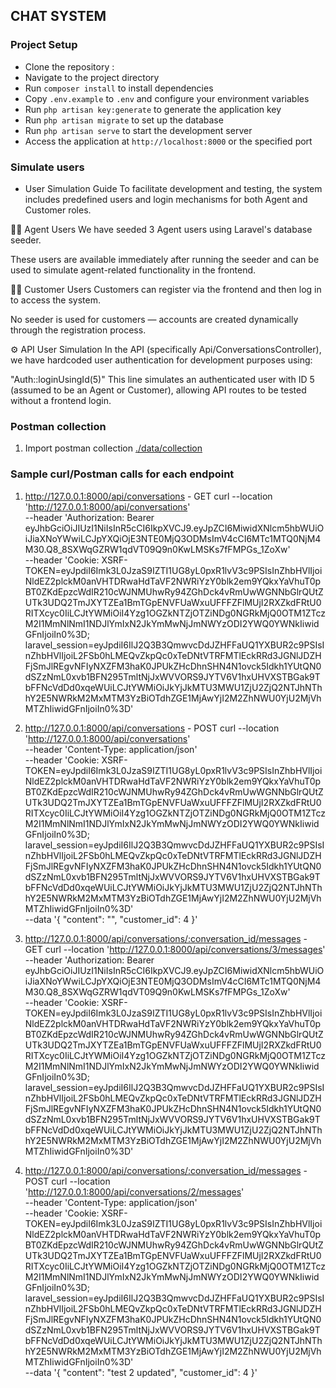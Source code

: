 ## CHAT SYSTEM

### Project Setup

- Clone the repository :
- Navigate to the project directory
- Run `composer install` to install dependencies
- Copy `.env.example` to `.env` and configure your environment variables
- Run `php artisan key:generate` to generate the application key
- Run `php artisan migrate` to set up the database
- Run `php artisan serve` to start the development server
- Access the application at `http://localhost:8000` or the specified port

### Simulate users

- User Simulation Guide
To facilitate development and testing, the system includes predefined users and login mechanisms for both Agent and Customer roles.

🧑‍💼 Agent Users
We have seeded 3 Agent users using Laravel's database seeder.

These users are available immediately after running the seeder and can be used to simulate agent-related functionality in the frontend.

🧑‍💻 Customer Users
Customers can register via the frontend and then log in to access the system.

No seeder is used for customers — accounts are created dynamically through the registration process.

⚙️ API User Simulation
In the API (specifically Api/ConversationsController), we have hardcoded user authentication for development purposes using:

"Auth::loginUsingId(5)"
This line simulates an authenticated user with ID 5 (assumed to be an Agent or Customer), allowing API routes to be tested without a frontend login.

### Postman collection
1. Import postman collection [./data/collection](data/Chat-System.postman_collection.json)

### Sample curl/Postman calls for each endpoint
1. http://127.0.0.1:8000/api/conversations - GET
    curl --location 'http://127.0.0.1:8000/api/conversations' \
--header 'Authorization: Bearer eyJhbGciOiJIUzI1NiIsInR5cCI6IkpXVCJ9.eyJpZCI6MiwidXNlcm5hbWUiOiJiaXNoYWwiLCJpYXQiOjE3NTE0MjQ3ODMsImV4cCI6MTc1MTQ0NjM4M30.Q8_8SXWqGZRW1qdVT09Q9n0KwLMSKs7fFMPGs_1ZoXw' \
--header 'Cookie: XSRF-TOKEN=eyJpdiI6Imk3L0JzaS9IZTI1UG8yL0pxR1lvV3c9PSIsInZhbHVlIjoiNldEZ2plckM0anVHTDRwaHdTaVF2NWRiYzY0blk2em9YQkxYaVhuT0pBT0ZKdEpzcWdIR210cWJNMUhwRy94ZGhDck4vRmUwWGNNbGlrQUtZUTk3UDQ2TmJXYTZEa1BmTGpENVFUaWxuUFFFZFlMUjI2RXZkdFRtU0RITXcyc0IiLCJtYWMiOiI4Yzg1OGZkNTZjOTZiNDg0NGRkMjQ0OTM1ZTczM2I1MmNlNmI1NDJlYmIxN2JkYmMwNjJmNWYzODI2YWQ0YWNkIiwidGFnIjoiIn0%3D; laravel_session=eyJpdiI6IlJ2Q3B3QmwvcDdJZHFFaUQ1YXBUR2c9PSIsInZhbHVlIjoiL2FSb0hLMEQvZkpQc0xTeDNtVTRFMTlEckRRd3JGNlJDZHFjSmJlREgvNFIyNXZFM3haK0JPUkZHcDhnSHN4N1ovck5Idkh1YUtQN0dSZzNmL0xvb1BFN295TmltNjJxWVVORS9JYTV6V1hxUHVXSTBGak9TbFFNcVdDd0xqeWUiLCJtYWMiOiJkYjJkMTU3MWU1ZjU2ZjQ2NTJhNThhY2E5NWRkM2MxMTM3YzBiOTdhZGE1MjAwYjI2M2ZhNWU0YjU2MjVhMTZhIiwidGFnIjoiIn0%3D'

2. http://127.0.0.1:8000/api/conversations - POST
    curl --location 'http://127.0.0.1:8000/api/conversations' \
--header 'Content-Type: application/json' \
--header 'Cookie: XSRF-TOKEN=eyJpdiI6Imk3L0JzaS9IZTI1UG8yL0pxR1lvV3c9PSIsInZhbHVlIjoiNldEZ2plckM0anVHTDRwaHdTaVF2NWRiYzY0blk2em9YQkxYaVhuT0pBT0ZKdEpzcWdIR210cWJNMUhwRy94ZGhDck4vRmUwWGNNbGlrQUtZUTk3UDQ2TmJXYTZEa1BmTGpENVFUaWxuUFFFZFlMUjI2RXZkdFRtU0RITXcyc0IiLCJtYWMiOiI4Yzg1OGZkNTZjOTZiNDg0NGRkMjQ0OTM1ZTczM2I1MmNlNmI1NDJlYmIxN2JkYmMwNjJmNWYzODI2YWQ0YWNkIiwidGFnIjoiIn0%3D; laravel_session=eyJpdiI6IlJ2Q3B3QmwvcDdJZHFFaUQ1YXBUR2c9PSIsInZhbHVlIjoiL2FSb0hLMEQvZkpQc0xTeDNtVTRFMTlEckRRd3JGNlJDZHFjSmJlREgvNFIyNXZFM3haK0JPUkZHcDhnSHN4N1ovck5Idkh1YUtQN0dSZzNmL0xvb1BFN295TmltNjJxWVVORS9JYTV6V1hxUHVXSTBGak9TbFFNcVdDd0xqeWUiLCJtYWMiOiJkYjJkMTU3MWU1ZjU2ZjQ2NTJhNThhY2E5NWRkM2MxMTM3YzBiOTdhZGE1MjAwYjI2M2ZhNWU0YjU2MjVhMTZhIiwidGFnIjoiIn0%3D' \
--data '{
    "content": "",
    "customer_id": 4
}'

3. http://127.0.0.1:8000/api/conversations/:conversation_id/messages - GET
    curl --location 'http://127.0.0.1:8000/api/conversations/3/messages' \
--header 'Authorization: Bearer eyJhbGciOiJIUzI1NiIsInR5cCI6IkpXVCJ9.eyJpZCI6MiwidXNlcm5hbWUiOiJiaXNoYWwiLCJpYXQiOjE3NTE0MjQ3ODMsImV4cCI6MTc1MTQ0NjM4M30.Q8_8SXWqGZRW1qdVT09Q9n0KwLMSKs7fFMPGs_1ZoXw' \
--header 'Cookie: XSRF-TOKEN=eyJpdiI6Imk3L0JzaS9IZTI1UG8yL0pxR1lvV3c9PSIsInZhbHVlIjoiNldEZ2plckM0anVHTDRwaHdTaVF2NWRiYzY0blk2em9YQkxYaVhuT0pBT0ZKdEpzcWdIR210cWJNMUhwRy94ZGhDck4vRmUwWGNNbGlrQUtZUTk3UDQ2TmJXYTZEa1BmTGpENVFUaWxuUFFFZFlMUjI2RXZkdFRtU0RITXcyc0IiLCJtYWMiOiI4Yzg1OGZkNTZjOTZiNDg0NGRkMjQ0OTM1ZTczM2I1MmNlNmI1NDJlYmIxN2JkYmMwNjJmNWYzODI2YWQ0YWNkIiwidGFnIjoiIn0%3D; laravel_session=eyJpdiI6IlJ2Q3B3QmwvcDdJZHFFaUQ1YXBUR2c9PSIsInZhbHVlIjoiL2FSb0hLMEQvZkpQc0xTeDNtVTRFMTlEckRRd3JGNlJDZHFjSmJlREgvNFIyNXZFM3haK0JPUkZHcDhnSHN4N1ovck5Idkh1YUtQN0dSZzNmL0xvb1BFN295TmltNjJxWVVORS9JYTV6V1hxUHVXSTBGak9TbFFNcVdDd0xqeWUiLCJtYWMiOiJkYjJkMTU3MWU1ZjU2ZjQ2NTJhNThhY2E5NWRkM2MxMTM3YzBiOTdhZGE1MjAwYjI2M2ZhNWU0YjU2MjVhMTZhIiwidGFnIjoiIn0%3D'

4. http://127.0.0.1:8000/api/conversations/:conversation_id/messages - POST
    curl --location 'http://127.0.0.1:8000/api/conversations/2/messages' \
--header 'Content-Type: application/json' \
--header 'Cookie: XSRF-TOKEN=eyJpdiI6Imk3L0JzaS9IZTI1UG8yL0pxR1lvV3c9PSIsInZhbHVlIjoiNldEZ2plckM0anVHTDRwaHdTaVF2NWRiYzY0blk2em9YQkxYaVhuT0pBT0ZKdEpzcWdIR210cWJNMUhwRy94ZGhDck4vRmUwWGNNbGlrQUtZUTk3UDQ2TmJXYTZEa1BmTGpENVFUaWxuUFFFZFlMUjI2RXZkdFRtU0RITXcyc0IiLCJtYWMiOiI4Yzg1OGZkNTZjOTZiNDg0NGRkMjQ0OTM1ZTczM2I1MmNlNmI1NDJlYmIxN2JkYmMwNjJmNWYzODI2YWQ0YWNkIiwidGFnIjoiIn0%3D; laravel_session=eyJpdiI6IlJ2Q3B3QmwvcDdJZHFFaUQ1YXBUR2c9PSIsInZhbHVlIjoiL2FSb0hLMEQvZkpQc0xTeDNtVTRFMTlEckRRd3JGNlJDZHFjSmJlREgvNFIyNXZFM3haK0JPUkZHcDhnSHN4N1ovck5Idkh1YUtQN0dSZzNmL0xvb1BFN295TmltNjJxWVVORS9JYTV6V1hxUHVXSTBGak9TbFFNcVdDd0xqeWUiLCJtYWMiOiJkYjJkMTU3MWU1ZjU2ZjQ2NTJhNThhY2E5NWRkM2MxMTM3YzBiOTdhZGE1MjAwYjI2M2ZhNWU0YjU2MjVhMTZhIiwidGFnIjoiIn0%3D' \
--data '{
    "content": "test 2 updated",
    "customer_id": 4
}'
